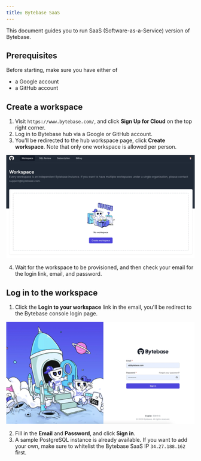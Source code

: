```yaml
---
title: Bytebase SaaS
---
```


This document guides you to run SaaS (Software-as-a-Service) version of Bytebase.

## Prerequisites

Before starting, make sure you have either of
- a Google account
- a GitHub account

## Create a workspace

1. Visit `https://www.bytebase.com/`, and click **Sign Up for Cloud** on the top right corner.
2. Log in to Bytebase hub via a Google or GitHub account.
3. You'll be redirected to the hub workspace page, click **Create workspace**. Note that only one workspace is allowed per person.
   
  ![hub-workspace](/static/docs/get-started/saas/hub-workspace.webp)

4. Wait for the workspace to be provisioned, and then check your email for the login link, email, and password.

## Log in to the workspace
1. Click the **Login to your workspace** link in the email, you'll be redirect to the Bytebase console login page.

  ![bb-login](/static/docs/get-started/saas/bb-login.webp)

2. Fill in the **Email** and **Password**, and click **Sign in**.
3. A sample PostgreSQL instance is already available. If you want to add your own, make sure to whitelist the Bytebase SaaS IP `34.27.188.162` first.

